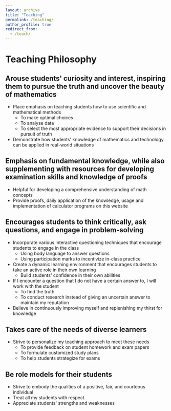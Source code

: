 ```yaml
---
layout: archive
title: "Teaching"
permalink: /teaching/
author_profile: true
redirect_from: 
  - /teach/
---
```


# Teaching Philosophy

## Arouse students' curiosity and interest, inspiring them to pursue the truth and uncover the beauty of mathematics
* Place emphasis on teaching students how to use scientific and mathematical methods 
  * To make optimal choices
  * To analyse data
  * To select the most appropriate evidence to support their decisions in pursuit of truth
* Demonstrate how students' knowledge of mathematics and technology can be applied in real-world situations

## Emphasis on fundamental knowledge, while also supplementing with resources for developing examination skills and knowledge of proofs
* Helpful for developing a comprehensive understanding of math concepts
* Provide proofs, daily application of the knowledge, usage and implementation of calculator programs on this website

## Encourages students to think critically, ask questions, and engage in problem-solving
* Incorporate various interactive questioning techniques that encourage students to engage in the class
  * Using body language to answer questions 
  * Using participation marks to incentivize in-class practice
* Create a dynamic learning environment that encourages students to take an active role in their own learning
  * Build students' confidence in their own abilities
* If I encounter a question that I do not have a certain answer to, I will work with the student
  * To find the truth 
  * To conduct research instead of giving an uncertain answer to maintain my reputation
* Believe in continuously improving myself and replenishing my thirst for knowledge

## Takes care of the needs of diverse learners
* Strive to personalize my teaching approach to meet these needs
  * To provide feedback on student homework and exam papers
  * To formulate customized study plans
  * To help students strategize for exams

## Be role models for their students
* Strive to embody the qualities of a positive, fair, and courteous individual
* Treat all my students with respect
* Appreciate students' strengths and weaknesses




